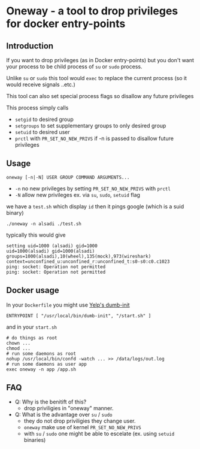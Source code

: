 # Oneway - a tool to drop privileges for docker entry-points

## Introduction

If you want to drop privileges (as in Docker entry-points) but you don't want
your process to be child process of `su` or `sudo` process.

Unlike `su` or `sudo` this tool would `exec` to replace the 
current process (so it would receive signals ..etc.)

This tool can also set special process flags so disallow any future privileges

This process simply calls

* `setgid` to desired group
* `setgroups` to set supplementary groups to only desired group
* `setuid` to desired user
* `prctl` with `PR_SET_NO_NEW_PRIVS` if -n is passed to disallow future privileges

## Usage

```
oneway [-n|-N] USER GROUP COMMAND ARGUMENTS...
```

* `-n` no new privileges by setting `PR_SET_NO_NEW_PRIVS` with `prctl`
* `-N` allow new privileges ex. via `su`, `sudo`, `setuid` flag

we have a `test.sh` which display `id` then it pings google (which is a suid binary)

```
./oneway -n alsadi ./test.sh
```

typically this would give

```
setting uid=1000 (alsadi) gid=1000
uid=1000(alsadi) gid=1000(alsadi) groups=1000(alsadi),10(wheel),135(mock),973(wireshark) context=unconfined_u:unconfined_r:unconfined_t:s0-s0:c0.c1023
ping: socket: Operation not permitted
ping: socket: Operation not permitted
```


## Docker usage

In your `Dockerfile` you might use [Yelp's dumb-init](https://github.com/Yelp/dumb-init)


```
ENTRYPOINT [ "/usr/local/bin/dumb-init", "/start.sh" ]
```

and in your `start.sh`

```
# do things as root
chown ...
chmod ...
# run some daemons as root
nohup /usr/local/bin/confd -watch ... >> /data/logs/out.log
# run some daemons as user app
exec oneway -n app /app.sh
```

## FAQ

* Q: Why is the benitift of this?
  * drop priviligies in "oneway" manner.
* Q: What is the advantage over `su` / `sudo`
  * they do not drop priviligies they change user.
  * `oneway` make use of kernel `PR_SET_NO_NEW_PRIVS`
  * with `su` / `sudo` one might be able to escelate (ex. using `setuid` binaries)

